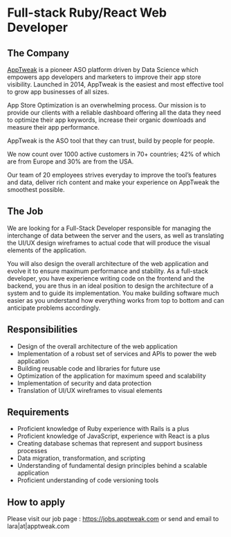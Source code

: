 # Full-stack Ruby/React Web Developer

## The Company

[AppTweak](https://www.apptweak.com) is a pioneer ASO platform driven by Data Science which empowers app developers and marketers to improve their app store visibility. Launched in 2014, AppTweak is the easiest and most effective tool to grow app businesses of all sizes.

App Store Optimization is an overwhelming process. Our mission is to provide our clients with a reliable dashboard offering all the data they need to optimize their app keywords, increase their organic downloads and measure their app performance.

AppTweak is the ASO tool that they can trust, build by people for people.

We now count over 1000 active customers in 70+ countries; 42% of which are from Europe and 30% are from the USA.

Our team of 20 employees strives everyday to improve the tool’s features and data, deliver rich content and make your experience on AppTweak the smoothest possible. 

## The Job

We are looking for a Full-Stack Developer responsible for managing the interchange of data between the server and the users, as well as translating the UI/UX design wireframes to actual code that will produce the visual elements of the application.

You will also design the overall architecture of the web application and evolve it to ensure maximum performance and stability. As a full-stack developer, you have experience writing code on the frontend and the backend, you are thus in an ideal position to design the architecture of a system and to guide its implementation. You make building software much easier as you understand how everything works from top to bottom and can anticipate problems accordingly.

## Responsibilities

* Design of the overall architecture of the web application
* Implementation of a robust set of services and APIs to power the web application
* Building reusable code and libraries for future use
* Optimization of the application for maximum speed and scalability
* Implementation of security and data protection
* Translation of UI/UX wireframes to visual elements

## Requirements

* Proficient knowledge of Ruby experience with Rails is a plus
* Proficient knowledge of JavaScript, experience with React is a plus
* Creating database schemas that represent and support business processes
* Data migration, transformation, and scripting
* Understanding of fundamental design principles behind a scalable application
* Proficient understanding of code versioning tools

## How to apply

Please visit our job page : https://jobs.apptweak.com or send and email to lara|at|apptweak.com
